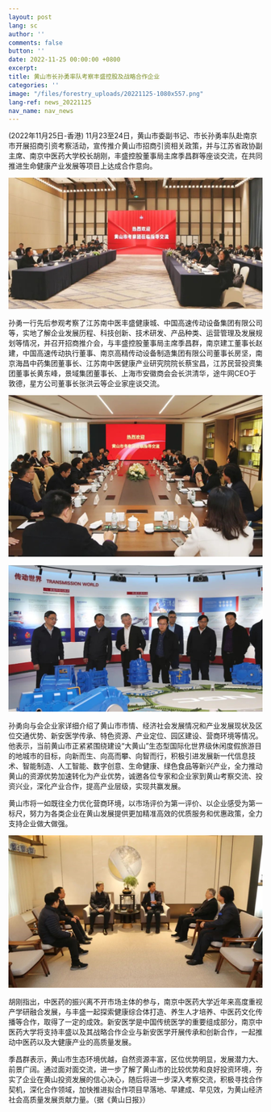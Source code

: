```yaml
---
layout: post
lang: sc
author: ''
comments: false
button: ''
date: 2022-11-25 00:00:00 +0800
excerpt:
title: 黄山市长孙勇率队考察丰盛控股及战略合作企业
categories: ''
image: "/files/forestry_uploads/20221125-1080x557.png"
lang-ref: news_20221125
nav_name: nav_news
---
```

(2022年11月25日-香港) 11月23至24日，黄山市委副书记、市长孙勇率队赴南京市开展招商引资考察活动，宣传推介黄山市招商引资相关政策，并与江苏省政协副主席、南京中医药大学校长胡刚，丰盛控股董事局主席季昌群等座谈交流，在共同推进生命健康产业发展等项目上达成合作意向。

![](/files/forestry_uploads/20221125-1080x557.png)

孙勇一行先后参观考察了江苏南中医丰盛健康城、中国高速传动设备集团有限公司等，实地了解企业发展历程、科技创新、技术研发、产品种类、运营管理及发展规划等情况，并召开招商推介会，与丰盛控股董事局主席季昌群，南京建工董事长赵建，中国高速传动执行董事、南京高精传动设备制造集团有限公司董事长房坚，南京海昌中药集团董事长、江苏南中医健康产业研究院院长蔡宝昌，江苏民营投资集团董事长黄东峰，景域集团董事长、上海市安徽商会会长洪清华，途牛网CEO于敦德，星⽅公司董事⻓张洪云等企业家座谈交流。

![](/files/forestry_uploads/20221125-1080x685.png)

![](/files/forestry_uploads/20221125-1080x624.png)

孙勇向与会企业家详细介绍了黄山市市情、经济社会发展情况和产业发展现状及区位交通优势、新安医学传承、特色资源、产业定位、园区建设、营商环境等情况。他表示，当前黄山市正紧紧围绕建设“大黄山”生态型国际化世界级休闲度假旅游目的地城市的目标，向新而生、向高而攀、向智而行，积极引进发展新一代信息技术、智能制造、人工智能、数字创意、生命健康、绿色食品等新兴产业，全力推动黄山的资源优势加速转化为产业优势，诚邀各位专家和企业家到黄山考察交流、投资兴业，深化产业合作，提高产业层级，实现共赢发展。

黄山市将一如既往全力优化营商环境，以市场评价为第一评价、以企业感受为第一标尺，努力为各类企业在黄山发展提供更加精准高效的优质服务和优惠政策，全力支持企业做大做强。

![](/files/forestry_uploads/20221125-1080x647.png)

胡刚指出，中医药的振兴离不开市场主体的参与，南京中医药大学近年来高度重视产学研融合发展，与丰盛一起探索健康综合体打造、养生人才培养、中医药文化传播等合作，取得了一定的成效。新安医学是中国传统医学的重要组成部分，南京中医药大学将支持丰盛以及其战略合作企业与新安医学开展传承和创新合作，一起推动中医药以及大健康产业的高质量发展。

季昌群表示，黄山市生态环境优越，自然资源丰富，区位优势明显，发展潜力大、前景广阔。通过面对面交流，进一步了解了黄山市的比较优势和良好投资环境，夯实了企业在黄山投资发展的信心决心，随后将进一步深入考察交流，积极寻找合作契机，深化合作领域，加快推进拟合作项目早落地、早建成、早见效，为黄山经济社会高质量发展贡献力量。（据《黄山日报》）

